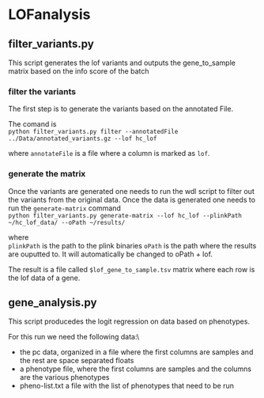 # LOFanalysis

## filter_variants.py

This script generates the lof variants and outputs the gene_to_sample matrix based on the info score of the batch

### filter the variants
The first step is to generate the variants based on the annotated File.

The comand is \
`python filter_variants.py filter --annotatedFile ../Data/annotated_variants.gz --lof hc_lof`

where `annotateFile` is a file where a column is marked as `lof`.

### generate the matrix
Once the variants are generated one needs to run the wdl script to filter out the variants from the original data. Once the data is generated one needs to run the `generate-matrix` command\
`python filter_variants.py generate-matrix --lof hc_lof --plinkPath ~/hc_lof_data/ --oPath ~/results/`

where\
`plinkPath` is the path to the plink binaries
`oPath` is the path where the results are ouputted to. It will automatically be changed to oPath + lof.

The result is a file called `$lof_gene_to_sample.tsv` matrix where each row is the lof data of a gene.

## gene_analysis.py

This script producedes the logit regression on data based on phenotypes.

For this run we need the following data:\
* the pc data, organized in a file where the first columns are samples and the rest are space separated floats 
* a phenotype file, where the first columns are samples and the columns are the various phenotypes 
* pheno-list.txt a file with the list of phenotypes that need to be run 